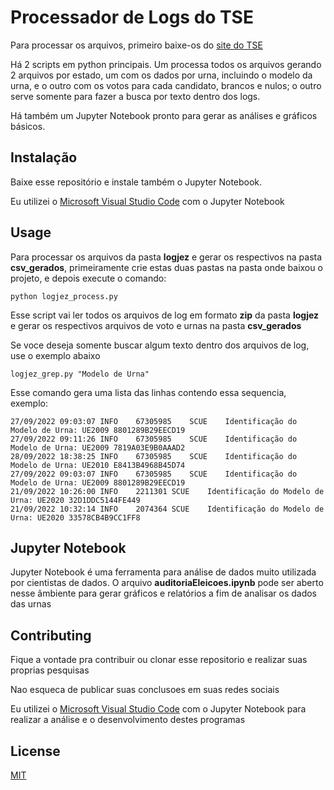 # Processador de Logs do TSE

Para processar os arquivos, primeiro baixe-os do [site do TSE](https://dadosabertos.tse.jus.br/dataset/resultados-2022-arquivos-transmitidos-para-totalizacao)

Há 2 scripts em python principais. Um processa todos os arquivos gerando 2 arquivos por estado, um com os dados por urna, incluindo o modelo da urna, e o outro com os votos para cada candidato, brancos e nulos; o outro serve somente para fazer a busca por texto dentro dos logs.

Há também um Jupyter Notebook pronto para gerar as análises e gráficos básicos.

## Instalação


Baixe esse repositório e instale também o Jupyter Notebook.

Eu utilizei o [Microsoft Visual Studio Code](https://code.visualstudio.com/) com o Jupyter Notebook

## Usage

Para processar os arquivos da pasta **logjez** e gerar os respectivos na pasta **csv_gerados**, primeiramente crie estas duas pastas na pasta onde baixou o projeto, e depois execute o comando:

```shell
python logjez_process.py
```
Esse script vai ler todos os arquivos de log em formato **zip** da pasta **logjez** e gerar os respectivos arquivos de voto e urnas na pasta **csv_gerados**

Se voce deseja somente buscar algum texto dentro dos arquivos de log, use o exemplo abaixo

```shell
logjez_grep.py "Modelo de Urna"
```

Esse comando gera uma lista das linhas contendo essa sequencia, exemplo:

```
27/09/2022 09:03:07	INFO	67305985	SCUE	Identificação do Modelo de Urna: UE2009	8801289B29EECD19
27/09/2022 09:11:26	INFO	67305985	SCUE	Identificação do Modelo de Urna: UE2009	7819A03E9B0AAAD2
28/09/2022 18:38:25	INFO	67305985	SCUE	Identificação do Modelo de Urna: UE2010	E8413B4968B45D74
27/09/2022 09:03:07	INFO	67305985	SCUE	Identificação do Modelo de Urna: UE2009	8801289B29EECD19
21/09/2022 10:26:00	INFO	2211301	SCUE	Identificação do Modelo de Urna: UE2020	32D1DDC5144FE449
21/09/2022 10:32:14	INFO	2074364	SCUE	Identificação do Modelo de Urna: UE2020	33578CB4B9CC1FF8
```

## Jupyter Notebook

Jupyter Notebook é uma ferramenta para análise de dados muito utilizada por cientistas de dados. O arquivo **auditoriaEleicoes.ipynb** pode ser aberto nesse âmbiente para gerar gráficos e relatórios a fim de analisar os dados das urnas



## Contributing

Fique a vontade pra contribuir ou clonar esse repositorio e realizar suas proprias pesquisas

Nao esqueca de publicar suas conclusoes em suas redes sociais

Eu utilizei o [Microsoft Visual Studio Code](https://code.visualstudio.com/) com o Jupyter Notebook para realizar a análise e o desenvolvimento destes programas

## License

[MIT](https://choosealicense.com/licenses/mit/)